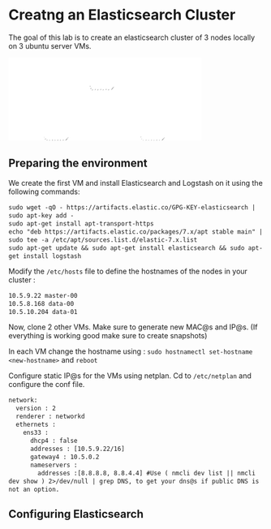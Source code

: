 # Creatng an Elasticsearch Cluster

The goal of this lab is to create an elasticsearch cluster of 3 nodes locally on 3 ubuntu server VMs.

![cluster archi](images/archi.png)

## Preparing the environment

We create the first VM and install Elasticsearch and Logstash on it using the following commands: 

```
sudo wget -qO - https://artifacts.elastic.co/GPG-KEY-elasticsearch | sudo apt-key add -
sudo apt-get install apt-transport-https
echo "deb https://artifacts.elastic.co/packages/7.x/apt stable main" | sudo tee -a /etc/apt/sources.list.d/elastic-7.x.list
sudo apt-get update && sudo apt-get install elasticsearch && sudo apt-get install logstash
```

Modify the `/etc/hosts` file to define the hostnames of the nodes in your cluster : 
```
10.5.9.22 master-00
10.5.8.168 data-00
10.5.10.204 data-01
```


Now, clone 2 other VMs. Make sure to generate new MAC@s and IP@s. (If everything is working good make sure to create snapshots)


In each VM change the hostname using : `sudo hostnamectl set-hostname <new-hostname>` and `reboot`
 
Configure static IP@s for the VMs using netplan. Cd to `/etc/netplan` and configure the conf file. 

```
network:
  version : 2
  renderer : networkd
  ethernets :
    ens33 : 
      dhcp4 : false
      addresses : [10.5.9.22/16]
      gateway4 : 10.5.0.2
      nameservers : 
        addresses :[8.8.8.8, 8.8.4.4] #Use ( nmcli dev list || nmcli dev show ) 2>/dev/null | grep DNS, to get your dns@s if public DNS is not an option.
```

## Configuring Elasticsearch


